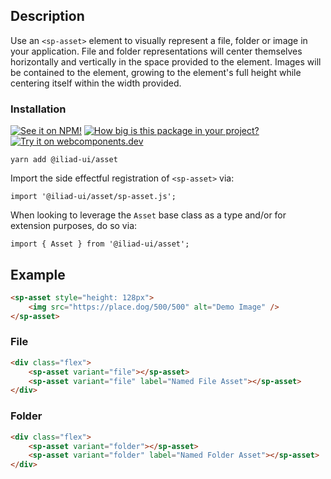 ## Description

Use an `<sp-asset>` element to visually represent a file, folder or image in your application. File and folder representations will center themselves horizontally and vertically in the space provided to the element. Images will be contained to the element, growing to the element's full height while centering itself within the width provided.

### Installation

[![See it on NPM!](https://img.shields.io/npm/v/@iliad-ui/asset?style=for-the-badge)](https://www.npmjs.com/package/@iliad-ui/asset)
[![How big is this package in your project?](https://img.shields.io/bundlephobia/minzip/@iliad-ui/asset?style=for-the-badge)](https://bundlephobia.com/result?p=@iliad-ui/asset)
[![Try it on webcomponents.dev](https://img.shields.io/badge/Try%20it%20on-webcomponents.dev-green?style=for-the-badge)](https://webcomponents.dev/edit/collection/fO75441E1Q5ZlI0e9pgq/CdMbDDjxdnvVyMlGrrJj/src/index.ts)

```
yarn add @iliad-ui/asset
```

Import the side effectful registration of `<sp-asset>` via:

```
import '@iliad-ui/asset/sp-asset.js';
```

When looking to leverage the `Asset` base class as a type and/or for extension purposes, do so via:

```
import { Asset } from '@iliad-ui/asset';
```

## Example

```html
<sp-asset style="height: 128px">
    <img src="https://place.dog/500/500" alt="Demo Image" />
</sp-asset>
```

### File

```html
<div class="flex">
    <sp-asset variant="file"></sp-asset>
    <sp-asset variant="file" label="Named File Asset"></sp-asset>
</div>
```

### Folder

```html
<div class="flex">
    <sp-asset variant="folder"></sp-asset>
    <sp-asset variant="folder" label="Named Folder Asset"></sp-asset>
</div>
```
